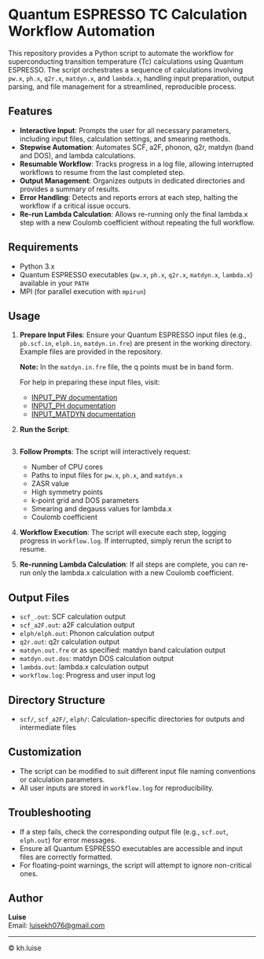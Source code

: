 # Quantum ESPRESSO TC Calculation Workflow Automation

This repository provides a Python script to automate the workflow for superconducting transition temperature (Tc) calculations using Quantum ESPRESSO. The script orchestrates a sequence of calculations involving `pw.x`, `ph.x`, `q2r.x`, `matdyn.x`, and `lambda.x`, handling input preparation, output parsing, and file management for a streamlined, reproducible process.

## Features
- **Interactive Input**: Prompts the user for all necessary parameters, including input files, calculation settings, and smearing methods.
- **Stepwise Automation**: Automates SCF, a2F, phonon, q2r, matdyn (band and DOS), and lambda calculations.
- **Resumable Workflow**: Tracks progress in a log file, allowing interrupted workflows to resume from the last completed step.
- **Output Management**: Organizes outputs in dedicated directories and provides a summary of results.
- **Error Handling**: Detects and reports errors at each step, halting the workflow if a critical issue occurs.
- **Re-run Lambda Calculation**: Allows re-running only the final lambda.x step with a new Coulomb coefficient without repeating the full workflow.

## Requirements
- Python 3.x
- Quantum ESPRESSO executables (`pw.x`, `ph.x`, `q2r.x`, `matdyn.x`, `lambda.x`) available in your `PATH`
- MPI (for parallel execution with `mpirun`)

## Usage
1. **Prepare Input Files**: Ensure your Quantum ESPRESSO input files (e.g., `pb.scf.in`, `elph.in`, `matdyn.in.fre`) are present in the working directory. Example files are provided in the repository.

   **Note:** In the `matdyn.in.fre` file, the q points must be in band form.

   For help in preparing these input files, visit:
   - [INPUT_PW documentation](https://www.quantum-espresso.org/Doc/INPUT_PW.html)
   - [INPUT_PH documentation](https://www.quantum-espresso.org/Doc/INPUT_PH.html)
   - [INPUT_MATDYN documentation](https://www.quantum-espresso.org/Doc/INPUT_MATDYN.html)

2. **Run the Script**:
   ```./python3 QE_TC_calulation_workflow.x
   ```
3. **Follow Prompts**: The script will interactively request:
   - Number of CPU cores
   - Paths to input files for `pw.x`, `ph.x`, and `matdyn.x`
   - ZASR value
   - High symmetry points
   - k-point grid and DOS parameters
   - Smearing and degauss values for lambda.x
   - Coulomb coefficient
4. **Workflow Execution**: The script will execute each step, logging progress in `workflow.log`. If interrupted, simply rerun the script to resume.
5. **Re-running Lambda Calculation**: If all steps are complete, you can re-run only the lambda.x calculation with a new Coulomb coefficient.

## Output Files
- `scf_.out`: SCF calculation output
- `scf_a2F.out`: a2F calculation output
- `elph/elph.out`: Phonon calculation output
- `q2r.out`: q2r calculation output
- `matdyn.out.fre` or as specified: matdyn band calculation output
- `matdyn.out.dos`: matdyn DOS calculation output
- `lambda.out`: lambda.x calculation output
- `workflow.log`: Progress and user input log

## Directory Structure
- `scf/`, `scf_a2F/`, `elph/`: Calculation-specific directories for outputs and intermediate files


## Customization
- The script can be modified to suit different input file naming conventions or calculation parameters.
- All user inputs are stored in `workflow.log` for reproducibility.

## Troubleshooting
- If a step fails, check the corresponding output file (e.g., `scf.out`, `elph.out`) for error messages.
- Ensure all Quantum ESPRESSO executables are accessible and input files are correctly formatted.
- For floating-point warnings, the script will attempt to ignore non-critical ones.

## Author
**Luise**  
Email: luisekh076@gmail.com

---
© kh.luise
